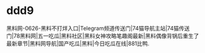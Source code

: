 # ddd9
黑料网-0626-黑料不打烊入口|Telegram频道传送门|74猫导航主站|74猫传送门|78黑料网|五一吃瓜|黑料社区|黑料女神攻略笔趣阁最新|黑料偶像背锅后重生了最新章节|黑料网导航|国产吃瓜|黑料|今日吃瓜在线|881比鸭.
